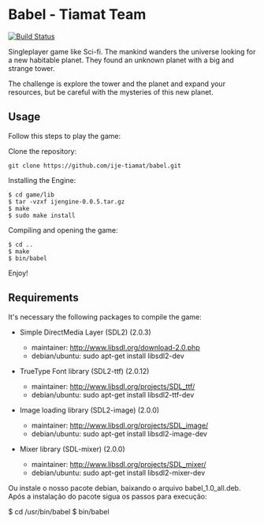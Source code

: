 # Babel - Tiamat Team
[![Build Status](https://travis-ci.org/Nicacioneto/Babel.svg?branch=master)](https://travis-ci.org/Nicacioneto/Babel)



Singleplayer game like Sci-fi. The mankind wanders the universe looking for a new habitable planet. They found an unknown planet with a big and strange tower.

The challenge is explore the tower and the planet and expand your resources, but be careful with the mysteries of this new planet.

Usage
------------
Follow this steps to play the game:

Clone the repository:
```
git clone https://github.com/ije-tiamat/babel.git
```

Installing the Engine:
```
$ cd game/lib
$ tar -vzxf ijengine-0.0.5.tar.gz
$ make
$ sudo make install
```

Compiling and opening the game:
```
$ cd ..
$ make
$ bin/babel
```

Enjoy!

Requirements
------------
It's necessary the following packages to compile the game:

- Simple DirectMedia Layer (SDL2) (2.0.3)
    * maintainer: http://www.libsdl.org/download-2.0.php
    * debian/ubuntu: sudo apt-get install libsdl2-dev

- TrueType Font library (SDL2-ttf) (2.0.12)
    * maintainer: http://www.libsdl.org/projects/SDL_ttf/
    * debian/ubuntu: sudo apt-get install libsdl2-ttf-dev

- Image loading library (SDL2-image) (2.0.0)
    * maintainer: http://www.libsdl.org/projects/SDL_image/
    * debian/ubuntu: sudo apt-get install libsdl2-image-dev

- Mixer library (SDL-mixer) (2.0.0)
    * maintainer: http://www.libsdl.org/projects/SDL_mixer/
    * debian/ubuntu: sudo apt-get install libsdl2-mixer-dev


Ou instale o nosso pacote debian, baixando o arquivo babel_1.0_all.deb.
Após a instalação do pacote sigua os passos para execução:

$ cd /usr/bin/babel
$ bin/babel
